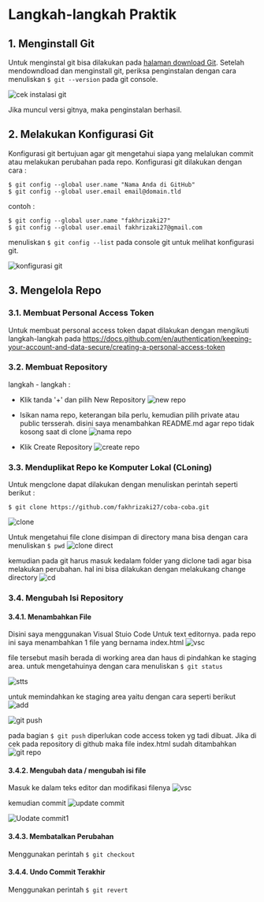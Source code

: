 # Langkah-langkah Praktik

## 1. Menginstall Git
Untuk menginstal git bisa dilakukan pada [halaman download Git](https://git-scm.com/downloads). Setelah mendowndload dan menginstall git, periksa penginstalan dengan cara menuliskan ``` $ git --version ``` pada git console.

![cek instalasi git](1-gitver.JPG)

Jika muncul versi gitnya, maka penginstalan berhasil.

## 2. Melakukan Konfigurasi Git
Konfigurasi git bertujuan agar git mengetahui siapa yang melalukan commit atau melakukan perubahan pada repo. Konfigurasi git dilakukan dengan cara :
```
$ git config --global user.name "Nama Anda di GitHub"
$ git config --global user.email email@domain.tld
```
contoh :
```
$ git config --global user.name "fakhrizaki27"
$ git config --global user.email fakhrizaki27@gmail.com
```
menuliskan ``` $ git config --list ``` pada console git untuk melihat konfigurasi git.

![konfigurasi git](2-konfig.JPG)

## 3. Mengelola Repo

### 3.1. Membuat Personal Access Token
Untuk membuat personal access token dapat dilakukan dengan mengikuti langkah-langkah pada https://docs.github.com/en/authentication/keeping-your-account-and-data-secure/creating-a-personal-access-token

### 3.2. Membuat Repository
langkah - langkah :
- Klik tanda '+' dan pilih New Repository
![new repo](3-newrepo.png)

- Isikan nama repo, keterangan bila perlu, kemudian pilih private atau public tersserah. disini saya menambahkan README.md agar repo tidak kosong saat di clone
![nama repo](4-namarepo.png)

- Klik Create Repository
![create repo](5-createrepo.png)

### 3.3. Menduplikat Repo ke Komputer Lokal (CLoning)
Untuk mengclone dapat dilakukan dengan menuliskan perintah seperti berikut :
```
$ git clone https://github.com/fakhrizaki27/coba-coba.git
```
![clone](6-clone.JPG)

Untuk mengetahui file clone disimpan di directory mana bisa dengan cara menuliskan ``` $ pwd ```
![clone direct](7-clone.JPG)

kemudian pada git harus masuk kedalam folder yang diclone tadi agar bisa melakukan perubahan. hal ini bisa dilakukan dengan melakukang change directory
![cd](8-cd.JPG)

### 3.4. Mengubah Isi Repository
#### 3.4.1. Menambahkan File
Disini saya menggunakan Visual Stuio Code Untuk text editornya. pada repo ini saya menambahkan 1 file yang bernama index.html
![vsc](8.png)

file tersebut masih berada di working area dan haus di pindahkan ke staging area. untuk mengetahuinya dengan cara menuliskan ``` $ git status ```

![stts](9-.JPG)

untuk memindahkan ke staging area yaitu dengan cara seperti berikut
![add](10-.JPG)

![git push](12-.JPG)

pada bagian ``` $ git push ``` diperlukan code access token yg tadi dibuat.
Jika di cek pada repository di github maka file index.html sudah ditambahkan
![git repo](13-.JPG)

#### 3.4.2. Mengubah data / mengubah isi file
Masuk ke dalam teks editor dan modifikasi filenya
![vsc](14.png)

kemudian commit
![update commit](14-.JPG)

![Uodate commit1](15-.JPG)

#### 3.4.3. Membatalkan Perubahan
Menggunakan perintah ``` $ git checkout ```

#### 3.4.4. Undo Commit Terakhir
Menggunakan perintah ``` $ git revert ```
